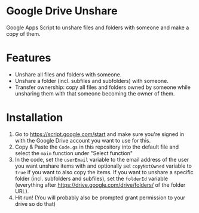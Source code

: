 # Google Drive Unshare
Google Apps Script to unshare files and folders with someone and make a copy of
them.

# Features

- Unshare all files and folders with someone.
- Unshare a folder (incl. subfiles and subfolders) with someone.
- Transfer ownership: copy all files and folders owned by someone while
  unsharing them with that someone becoming the owner of them.

# Installation

1. Go to https://script.google.com/start and make sure you're signed in with the
   Google Drive account you want to use for this.
2. Copy & Paste the `Code.gs` in this repository into the default file and
   select the `main` function under "Select function"
3. In the code, set the `userEmail` variable to the email address of the user
   you want unshare items with and optionally set `copyNotOwned` variable to
   `true` if you want to also copy the items. If you want to unshare a specific
   folder (incl. subfolders and subfiles), set the `folderId` variable
   (everything after https://drive.google.com/drive/folders/ of the folder URL).
4. Hit run! (You will probably also be prompted grant permission to your drive
   so do that)